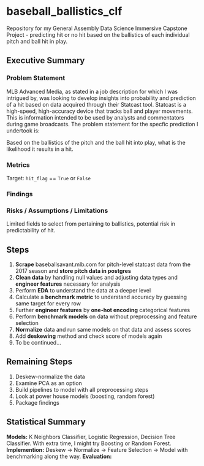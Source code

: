 # baseball_ballistics_clf
Repository for my General Assembly Data Science Immersive Capstone Project - predicting hit or no hit based on the ballistics of each individual pitch and ball hit in play.

## Executive Summary

### Problem Statement
MLB Advanced Media, as stated in a job description for which I was intrigued by, was looking to develop insights into probability and prediction of a hit based on data acquired through their Statcast tool. Statcast is a high-speed, high-accuracy device that tracks ball and player movements. This is information intended to be used by analysts and commentators during game broadcasts. The problem statement for the specfic prediction I undertook is:

Based on the ballistics of the pitch and the ball hit into play, what is the likelihood it results in a hit.


### Metrics
Target: `hit_flag` == `True` or `False` 

### Findings


### Risks / Assumptions / Limitations
Limited fields to select from pertaining to ballistics, potential risk in predictability of hit.


## Steps
1. **Scrape** baseballsavant.mlb.com for pitch-level statcast data from the 2017 season and **store pitch data in postgres**
2. **Clean data** by handling null values and adjusting data types and **engineer features** necessary for analysis
3. Perform **EDA** to understand the data at a deeper level
4. Calculate a **benchmark metric** to understand accuracy by guessing same target for every row
5. Further **engineer features** by **one-hot encoding** categorical features
6. Perform **benchmark models** on data without preprocessing and feature selection
7. **Normalize** data and run same models on that data and assess scores
8. Add **deskewing** method and check score of models again
9. To be continued...

## Remaining Steps
1. Deskew-normalize the data
2. Examine PCA as an option
3. Build pipelines to model with all preprocessing steps
4. Look at power house models (boosting, random forest)
5. Package findings 


## Statistical Summary
**Models:** K Neighbors Classifier, Logistic Regression, Decision Tree Classifier. With extra time, I might try Boosting or Random Forest.
**Implemention:** Deskew -> Normalize -> Feature Selection -> Model with benchmarking along the way.
**Evaluation:**